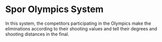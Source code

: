 # Spor Olympics System
 In this system, the competitors participating in the Olympics make the eliminations according to their shooting values and tell their degrees and shooting distances in the final.
